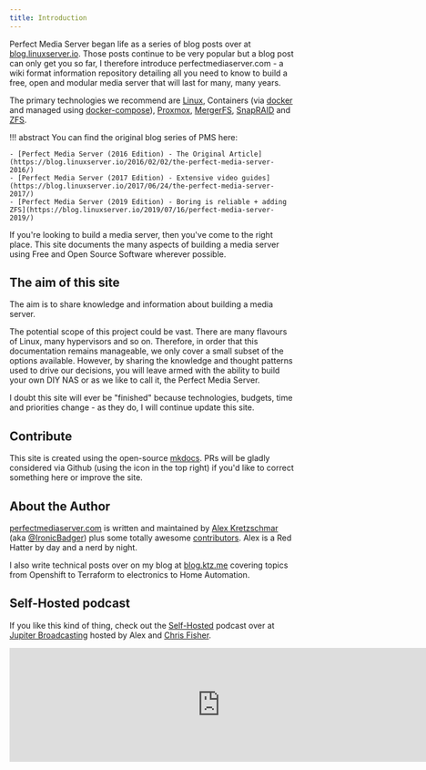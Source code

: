 ```yaml
---
title: Introduction
---
```


Perfect Media Server began life as a series of blog posts over at [blog.linuxserver.io](https://blog.linuxserver.io/tag/perfectmediaserver/). Those posts continue to be very popular but a blog post can only get you so far, I therefore introduce perfectmediaserver.com - a wiki format information repository detailing all you need to know to build a free, open and modular media server that will last for many, many years.

The primary technologies we recommend are [Linux](https://www.linux.org/), Containers (via [docker](https://www.docker.com/) and managed using [docker-compose](https://docs.docker.com/compose/)), [Proxmox](https://www.proxmox.com/en/), [MergerFS](https://github.com/trapexit/mergerfs/), [SnapRAID](http://www.snapraid.it/) and [ZFS](https://zfsonlinux.org/).

!!! abstract
    You can find the original blog series of PMS here:

    - [Perfect Media Server (2016 Edition) - The Original Article](https://blog.linuxserver.io/2016/02/02/the-perfect-media-server-2016/)
    - [Perfect Media Server (2017 Edition) - Extensive video guides](https://blog.linuxserver.io/2017/06/24/the-perfect-media-server-2017/)
    - [Perfect Media Server (2019 Edition) - Boring is reliable + adding ZFS](https://blog.linuxserver.io/2019/07/16/perfect-media-server-2019/)

If you're looking to build a media server, then you've come to the right place. This site documents the many aspects of building a media server using Free and Open Source Software wherever possible. 

## The aim of this site

The aim is to share knowledge and information about building a media server.

The potential scope of this project could be vast. There are many flavours of Linux, many hypervisors and so on. Therefore, in order that this documentation remains manageable, we only cover a small subset of the options available. However, by sharing the knowledge and thought patterns used to drive our decisions, you will leave armed with the ability to build your own DIY NAS or as we like to call it, the Perfect Media Server.

I doubt this site will ever be "finished" because technologies, budgets, time and priorities change - as they do, I will continue update this site.

## Contribute

This site is created using the open-source [mkdocs](https://www.mkdocs.org/). PRs will be gladly considered via Github (using the icon in the top right) if you'd like to correct something here or improve the site.

## About the Author

[perfectmediaserver.com](https://perfectmediaserver.com) is written and maintained by [Alex Kretzschmar](https://www.linkedin.com/in/alex-kretzschmar/) (aka [@IronicBadger](https://twitter.com/ironicbadger)) plus some totally awesome [contributors](https://github.com/IronicBadger/infra/graphs/contributors). Alex is a Red Hatter by day and a nerd by night.

I also write technical posts over on my blog at [blog.ktz.me](https://blog.ktz.me) covering topics from Openshift to Terraform to electronics to Home Automation.

## Self-Hosted podcast

If you like this kind of thing, check out the [Self-Hosted](https://selfhosted.show) podcast over at [Jupiter Broadcasting](https://jupiterbroadcasting.com) hosted by Alex and [Chris Fisher](https://twitter.com/ChrisLAS).

<iframe src="https://player.fireside.fm/v2/dUlrHQih+aGtGAbih?theme=dark" width="740" height="200" frameborder="0" scrolling="no"></iframe>
